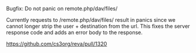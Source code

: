 Bugfix: Do not panic on remote.php/dav/files/

Currently requests to /remote.php/dav/files/ result in panics since we cannot longer strip the user + destination from the url. This fixes the server response code and adds an error body to the response.

https://github.com/cs3org/reva/pull/1320